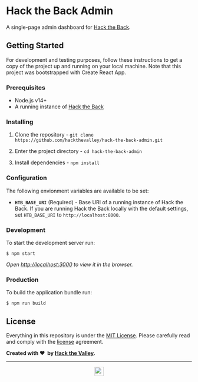 # Hack the Back Admin

A single-page admin dashboard for [Hack the Back](https://github.com/hackthevalley/hack-the-back).

## Getting Started

For development and testing purposes, follow these instructions to get a copy of the project up and running on your local machine. Note that this project was bootstrapped with Create React App.

### Prerequisites

- Node.js v14+
- A running instance of [Hack the Back](https://github.com/hackthevalley/hack-the-back)

### Installing

1. Clone the repository - `git clone https://github.com/hackthevalley/hack-the-back-admin.git`

2. Enter the project directory - `cd hack-the-back-admin`

3. Install dependencies - `npm install`

### Configuration

The following envionment variables are available to be set:

- **`HTB_BASE_URI`** (Required) - Base URI of a running instance of Hack the Back. If you are running Hack the Back locally with the default settings, set `HTB_BASE_URI` to `http://localhost:8000`.

### Development

To start the development server run:

```
$ npm start
```

*Open [http://localhost:3000](http://localhost:3000) to view it in the browser.*

### Production

To build the application bundle run:

```
$ npm run build
```

## License

Everything in this repository is under the [MIT License](./LICENSE). Please carefully read and comply with the [license](./LICENSE) agreement.

**Created with&nbsp;:heart:&nbsp;&nbsp;by [Hack the Valley](https://hackthevalley.io/).**

---

<p align="center">
<a target="_blank" rel="noreferrer noopener" href="https://hackthevalley.io">
  <img src="https://cdn.hackthevalley.io/assets/logo?color=gray" width="25"/>
</a>
</p>
